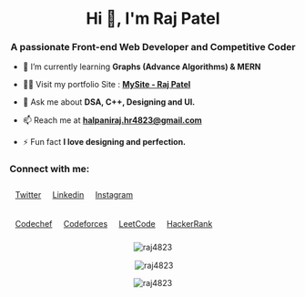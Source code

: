 <h1 align="center">Hi 👋, I'm Raj Patel</h1>
<h3 align="center">A passionate Front-end Web Developer and Competitive Coder</h3>

- 🌱 I’m currently learning **Graphs (Advance Algorithms) & MERN**

- 👨‍💻 Visit my portfolio Site : **[MySite - Raj Patel](https://raj4823.github.io/MySite/)**

- 💬 Ask me about **DSA, C++, Designing and UI.**

- 📫 Reach me at **halpaniraj.hr4823@gmail.com**

- ⚡ Fun fact **I love designing and perfection.**



<h3 align="left">Connect with me:</h3>

<p style="display:flex;">
<a href="https://twitter.com/rajpatel_4" style="margin:10px;" target="blank"> Twitter</a>
<a href="https://linkedin.com/in/raj-4823" style="margin:10px;" target="blank"> Linkedin </a>
<a href="https://instagram.com/raj_4" style="margin:10px;" target="blank"> Instagram</a>
</p>

<p style="display:flex;">
<a href="https://www.codechef.com/users/the_247" style="margin:10px;" target="blank"> Codechef</a>
<a href="https://codeforces.com/profile/raj_4" style="margin:10px;" target="blank"> Codeforces</a>
<a href="https://www.leetcode.com/the_247" style="margin:10px;" target="blank"> LeetCode </a>
<a href="https://www.hackerrank.com/raj_4823" style="margin:10px;" target="blank"> HackerRank</a>  
</p>


<p align="center"><img align="center" src="https://github-readme-stats.vercel.app/api/top-langs?username=raj4823&show_icons=true&theme=dracula&locale=en&layout=compact" alt="raj4823" /></p>

<p align="center">&nbsp;<img align="center" src="https://github-readme-stats.vercel.app/api?username=raj4823&show_icons=true&theme=dracula&locale=en" alt="raj4823" /></p>

<p align="center"><img align="center" src="https://github-readme-streak-stats.herokuapp.com/?user=raj4823&theme=dark" alt="raj4823" /></p>
